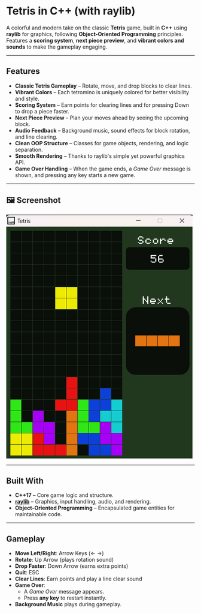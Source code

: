 # Tetris in C++ (with raylib)

A colorful and modern take on the classic **Tetris** game, built in **C++** using **raylib** for graphics, following **Object-Oriented Programming** principles.  
Features a **scoring system**, **next piece preview**, and **vibrant colors and sounds** to make the gameplay engaging.

---

## Features

- **Classic Tetris Gameplay** – Rotate, move, and drop blocks to clear lines.
- **Vibrant Colors** – Each tetromino is uniquely colored for better visibility and style.
- **Scoring System** – Earn points for clearing lines and for pressing Down to drop a piece faster.
- **Next Piece Preview** – Plan your moves ahead by seeing the upcoming block.
- **Audio Feedback** – Background music, sound effects for block rotation, and line clearing.
- **Clean OOP Structure** – Classes for game objects, rendering, and logic separation.
- **Smooth Rendering** – Thanks to raylib's simple yet powerful graphics API.
- **Game Over Handling** – When the game ends, a _Game Over_ message is shown, and pressing any key starts a new game.

---

## 🖼 Screenshot

![Tetris Screenshot](game_play.png)

---

## Built With

- **C++17** – Core game logic and structure.
- **[raylib](https://www.raylib.com/)** – Graphics, input handling, audio, and rendering.
- **Object-Oriented Programming** – Encapsulated game entities for maintainable code.

---

## Gameplay

- **Move Left/Right**: Arrow Keys (← →)
- **Rotate**: Up Arrow (plays rotation sound)
- **Drop Faster**: Down Arrow (earns extra points)
- **Quit**: ESC
- **Clear Lines**: Earn points and play a line clear sound
- **Game Over**:
  - A _Game Over_ message appears.
  - Press **any key** to restart instantly.
- **Background Music** plays during gameplay.
